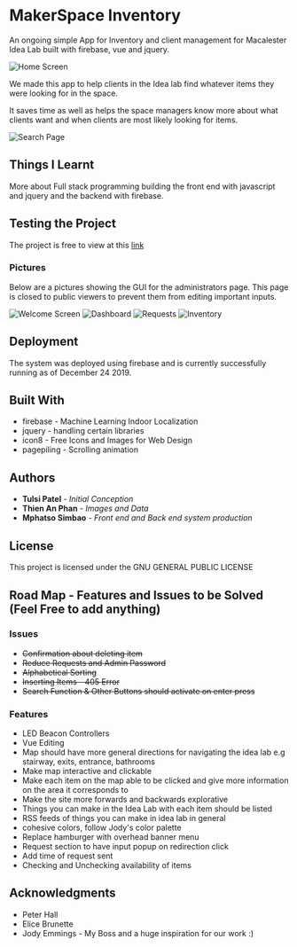 # MakerSpace Inventory

An ongoing simple App for Inventory and client management for Macalester Idea Lab built with firebase, vue and jquery.

![Home Screen](https://github.com/msimbao/makerspace_inventory/blob/master/screenshots/screen0.png)

We made this app to help clients in the Idea lab find whatever items they were looking for in the space.

It saves time as well as helps the space managers know more about what clients want and when clients are most likely looking for items.

![Search Page](https://github.com/msimbao/makerspace_inventory/blob/master/screenshots/screen5.png)

## Things I Learnt

More about Full stack programming building the front end with javascript and jquery and the backend with firebase.

## Testing the Project 

The project is free to view at this [link](https://msimbao.github.io/makerspace_inventory/#search)

### Pictures

Below are a pictures showing the GUI for the administrators page. This page is closed to public viewers to prevent them from editing important inputs.

![Welcome Screen](https://github.com/msimbao/makerspace_inventory/blob/master/screenshots/screen1.PNG)
![Dashboard](https://github.com/msimbao/makerspace_inventory/blob/master/screenshots/screen2.PNG)
![Requests](https://github.com/msimbao/makerspace_inventory/blob/master/screenshots/screen3.PNG)
![Inventory](https://github.com/msimbao/makerspace_inventory/blob/master/screenshots/screen4.PNG)

## Deployment

The system was deployed using firebase and is currently successfully running as of December 24 2019.

## Built With

* firebase - Machine Learning Indoor Localization
* jquery - handling certain libraries
* icon8 - Free Icons and Images for Web Design
* pagepiling - Scrolling animation



## Authors

* **Tulsi Patel** - *Initial Conception* 
* **Thien An Phan** - *Images and Data* 
* **Mphatso Simbao** - *Front end and Back end system production* 

## License

This project is licensed under the GNU GENERAL PUBLIC LICENSE


## Road Map - Features and Issues to be Solved (Feel Free to add anything)

### Issues

* ~~Confirmation about deleting item~~
* ~~Reduce Requests and Admin Password~~
* ~~Alphabetical Sorting~~
* ~~Inserting Items - 405 Error~~
* ~~Search Function & Other Buttons should activate on enter press~~

### Features

* LED Beacon Controllers
* Vue Editing
* Map should have more general directions for navigating the idea lab e.g stairway, exits, entrance, bathrooms
* Make map interactive and clickable
* Make each item on the map able to be clicked and give more information on the area it corresponds to
* Make the site more forwards and backwards explorative
* Things you can make in the Idea Lab with each item should be listed
* RSS feeds of things you can make in idea lab in general
* cohesive colors, follow Jody's color palette
* Replace hamburger with overhead banner menu
* Request section to have input popup on redirection click
* Add time of request sent 
* Checking and Unchecking availability of items


## Acknowledgments

* Peter Hall
* Elice Brunette
* Jody Emmings - My Boss and a huge inspiration for our work :)
